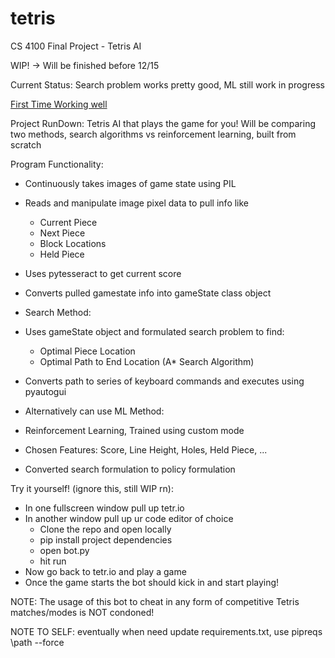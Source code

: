 # tetris

CS 4100 Final Project - Tetris AI

WIP! -> Will be finished before 12/15

Current Status: Search problem works pretty good, ML still work in progress

[First Time Working well]([https://www.google.com](https://drive.google.com/file/d/1yLJpew49aWK2GLV6rdkJCKcbWQKFBY0B/view?usp=sharing))

Project RunDown:
Tetris AI that plays the game for you! 
Will be comparing two methods, search algorithms vs reinforcement learning, built from scratch

Program Functionality:
- Continuously takes images of game state using PIL
- Reads and manipulate image pixel data to pull info like
    - Current Piece
    - Next Piece
    - Block Locations
    - Held Piece
- Uses pytesseract to get current score
- Converts pulled gamestate info into gameState class object

- Search Method: 
- Uses gameState object and formulated search problem to find:
    - Optimal Piece Location
    - Optimal Path to End Location (A* Search Algorithm)
- Converts path to series of keyboard commands and executes using pyautogui

- Alternatively can use ML Method:
- Reinforcement Learning, Trained using custom mode
- Chosen Features: Score, Line Height, Holes, Held Piece, ...
- Converted search formulation to policy formulation


Try it yourself! (ignore this, still WIP rn):
- In one fullscreen window pull up tetr.io
- In another window pull up ur code editor of choice
    - Clone the repo and open locally
    - pip install project dependencies
    - open bot.py
    - hit run
- Now go back to tetr.io and play a game
- Once the game starts the bot should kick in and start playing!

NOTE: The usage of this bot to cheat in any form of competitive Tetris matches/modes is NOT condoned!



NOTE TO SELF: 
eventually when need update requirements.txt, use pipreqs \path --force
